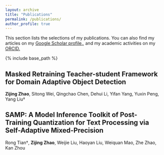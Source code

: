 ```yaml
---
layout: archive
title: "Publications"
permalink: /publications/
author_profile: true
---
```


This section lists the selections of my publications.
You can also find my articles on my <u><a href="https://scholar.google.com/citations?user=frRNkzkAAAAJ">Google Scholar profile</a>.</u>, and my academic activities on my <u><a href="https://orcid.org/0000-0001-9810-1122">ORCID</a>.</u>

{% include base_path %}

## Masked Retraining Teacher-student Framework for Domain Adaptive Object Detection  
**Zijing Zhao**, Sitong Wei, Qingchao Chen, Dehui Li, Yifan Yang, Yuxin Peng, Yang Liu†  

## SAMP: A Model Inference Toolkit of Post-Training Quantization for Text Processing via Self-Adaptive Mixed-Precision
Rong Tian†, **Zijing Zhao**, Weijie Liu, Haoyan Liu, Weiquan Mao, Zhe Zhao, Kan Zhou
